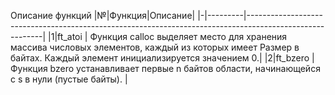 Описание функций
|№|Функция|Описание|
|-|---------|---------------------------------------------------------------------------------------------------------|
|1|ft_atoi  |	Функция calloc выделяет место для хранения массива числовых элементов, каждый из которых имеет Размер в байтах. Каждый элемент инициализируется значением 0.|
|2|ft_bzero	| Функция bzero устанавливает первые n байтов области, начинающейся с s в нули (пустые байты). |
